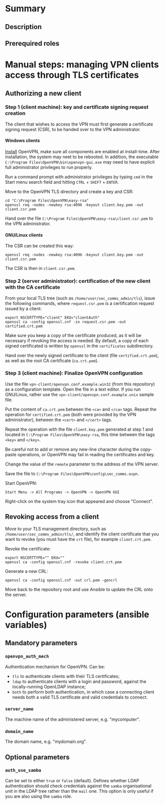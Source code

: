# Summary

## Description

## Prerequired roles

# Manual steps: managing VPN clients access through TLS certificates

## Authorizing a new client

### Step 1 (client machine): key and certificate signing request creation

The client that wishes to access the VPN must first generate a certificate
signing request (CSR), to be handed over to the VPN administrator.

#### Windows clients

[Install](https://openvpn.net/index.php/open-source/downloads.html) OpenVPN,
make sure all components are enabled at install-time. After installation, the
system may neet to be rebooted. In addition, the executable `C:\Program
Files\OpenVPN\bin\openvpn-gui.exe` may need to have explicit full administrator
privileges to run properly.

Run a command prompt with administrator privileges by typing `cmd` in the Start
menu search field and hitting `CTRL` + `SHIFT` + `ENTER`.

Move to the OpenVPN TLS directory and create a key and CSR:

    cd "C:\Program Files\OpenVPN\easy-rsa"
    openssl req -nodes -newkey rsa:4096 -keyout client.key.pem -out client.csr.pem

Hand over the file `C:\Program Files\OpenVPN\easy-rsa\client.csr.pem` to the VPN
administrator.

#### GNU/Linux clients

The CSR can be created this way:

    openssl req -nodes -newkey rsa:4096 -keyout client.key.pem -out client.csr.pem

The CSR is then in `client.csr.pem`.

### Step 2 (server administrator): certification of the new client with the CA certificate

From your local TLS tree (such as `/home/user/sec_comms_admin/tls`), issue the
following commands, where `request.csr.pem` is a certification request issued by
a client:

    export NSCERTTYPE="client" EKU="clientAuth"
    openssl ca -config openssl.cnf -in request.csr.pem -out certified.crt.pem

Make sure you keep a copy of the certificate produced, as it will be necessary
if revoking the access is needed. By default, a copy of each signed certificated
is written by `openssl` in the `certificates` subdirectory.

Hand over the newly signed certificate to the client (file `certified.crt.pem`),
as well as the root CA certificate (`ca.crt.pem`).

### Step 3 (client machine): Finalize OpenVPN configuration

Use the file `vpn-client/openvpn.conf.example.win32` (from this repository) as a
configuration template. Open the file in a text editor. If you run GNU/Linux,
rather use the `vpn-client/openvpn.conf.example.unix` sample file.

Put the content of `ca.crt.pem` between the `<ca>` and `</ca>` tags. Repeat the
operation for `certified.crt.pem` (both were provided by the VPN administrator),
between the `<cert>` and `</cert>` tags.

Repeat the operation with the file `client.key.pem` generated at step 1 and
located in `C:\Program Files\OpenVPN\easy-rsa`, this time between the tags
`<key>` and `</key>`.

Be careful not to add or remove any new-line character during the copy-paste
operations, or OpenVPN may fail in reading the certificates and key.

Change the value of the `remote` parameter to the address of the VPN server.

Save the file to `C:\Program Files\OpenVPN\config\sec_comms.ovpn`.

Start OpenVPN:

    Start Menu -> All Programs -> OpenVPN -> OpenVPN GUI

Right-click on the system tray icon that appeared and choose "Connect".

## Revoking access from a client

Move to your TLS management directory, such as
`/home/user/sec_comms_admin/tls/`, and identify the client certificate that you
want to revoke (you must have the `crt` file), for example `client.crt.pem`.

Revoke the certificate:

    export NSCERTTYPE="" EKU=""
    openssl ca -config openssl.cnf -revoke client.crt.pem

Generate a new CRL:

    openssl ca -config openssl.cnf -out crl.pem -gencrl

Move back to the repository root and use Ansible to update the CRL onto the
server.

# Configuration parameters (ansible variables)

## Mandatory parameters

### `openvpn_auth_mech`

Authentication mechanism for OpenVPN. Can be:

- `tls` to authenticate clients with their TLS certificates;
- `ldap` to authenticate clients with a login and password, against the
  locally-running OpenLDAP instance;
- `both` to perform both authentication, in which case a connecting client needs
  both a valid TLS certificate and valid credentials to connect.

### `server_name`

The machine name of the administered server, e.g. "mycomputer".

### `domain_name`

The domain name, e.g. "mydomain.org".

## Optional parameters

### `auth_use_samba`

Can be set to either `true` or `false` (default). Defines whether LDAP
authentication should check credentials against the `samba` organisational unit
in the LDAP tree rather than the `mail` one. This option is only useful if you
are also using the `samba` role.

